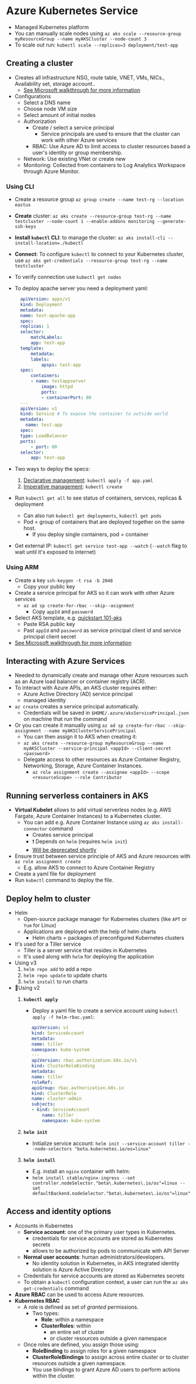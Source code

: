 # Azure Kubernetes Service

- Managed Kubernetes platform
- You can manually scale nodes using `az aks scale --resource-group myResourceGroup --name myAKSCluster --node-count 3`
- To scale out run: `kubectl scale --replicas=3 deployment/test-app`

## Creating a cluster

- Creates all infrastructure NSG, route table, VNET, VMs, NICs., Availability set, storage account..
  - [See Microsoft walkthrough for more information](https://docs.microsoft.com/en-us/azure/aks/kubernetes-walkthrough)
- Configurations
  - Select a DNS name
  - Choose node VM size
  - Select amount of initial nodes
  - Authorization
    - Create / select a service principal
      - Service principals are used to ensure that the cluster can work with other Azure services
    - RBAC: Use Azure AD to limit access to cluster resources based a user's identity or group membership.
  - Network: Use existing VNet or create new
  - Monitoring: Collected from containers to Log Analytics Workspace through Azure Monitor.

### Using CLI

- Create a resource group `az group create --name test-rg --location eastus`
- **Create** cluster: `az aks create --resource-group test-rg --name testcluster --node-count 1 --enable-addons monitoring --generate-ssh-keys`
- **Install `kubectl` CLI**: to manage the cluster: `az aks install-cli --install-location=./kubectl`
- **Connect**: To configure `kubectl` to connect to your Kubernetes cluster, use `az aks get-credentials --resource-group test-rg --name testcluster`
- To verify connection use `kubectl get nodes`
- To deploy apache server you need a deployment yaml:

  ```yaml
    apiVersion: apps/v1
    kind: Deployment
    metadata:
    name: test-apache-app
    spec:
    replicas: 1
    selector:
        matchLabels:
        app: test-app
    template:
        metadata:
        labels:
            apsps: test-app
    spec:
        containers:
        - name: testappserver
            image: httpd
            ports:
            - containerPort: 80
    ---
    apiVersion: v1
    kind: Service # To expose the container to outside world
    metadata:
      name: test-app
    spec:
    type: LoadBalancer
    ports:
        - port: 80
    selector:
        app: test-app
  ```

- Two ways to deploy the specs:
  1. [Declarative management](https://kubernetes.io/docs/tasks/manage-kubernetes-objects/declarative-config/): `kubectl apply -f app.yaml`
  2. [Imperative management](https://kubernetes.io/docs/tasks/manage-kubernetes-objects/imperative-config/): `kubectl create`
- Run `kubectl get all` to see status of containers, services, replicas & deployment
  - Can also run `kubectl get deployments`, `kubectl get pods`
  - Pod = group of containers that are deployed together on the same host.
    - If you deploy single containers, pod = container
- Get external IP: `kubectl get service test-app --watch` (`--watch` flag to wait until it's exposed to internet)

### Using ARM

- Create a key `ssh-keygen -t rsa -b 2048`
  - Copy your public key
- Create a service principal for AKS so it can work with other Azure services
  - `az ad sp create-for-rbac --skip--asignment`
    - Copy `appId` and `password`
- Select AKS template, e.g. [quickstart 101-aks](https://azure.microsoft.com/en-us/resources/templates/101-aks/)
  - Paste RSA public key
  - Past `appId` and `password` as service principal client id and service principal client secret
- [See Microsoft walkthrough for more information](https://docs.microsoft.com/en-us/azure/aks/kubernetes-walkthrough-rm-template)

## Interacting with Azure Services

- Needed to dynamically create and manage other Azure resources such as an Azure load balancer or container registry (ACR).
- To interact with Azure APIs, an AKS cluster requires either:
  - Azure Active Directory (AD) service principal
  - managed identity
- `az create` creates a service principal automatically.
  - Credentials will be saved in `$HOME/.azure/aksServicePrincipal.json` on machine that run the command
- Or you can create it manually using `az ad sp create-for-rbac --skip-assignment --name myAKSClusterServicePrincipal`
  - You can then assign it to AKS when creating it:
  - `az aks create --resource-group myResourceGroup --name myAKSCluster --service-principal <appId> --client-secret <password>`
  - Delegate access to other resources as Azure Container Registry, Networking, Storage, Azure Container Instances.
    - `az role assignment create --assignee <appId> --scope <resourceScope> --role Contributor`

## Running serverless containers in AKS

- **Virtual Kubelet** allows to add virtual serverless nodes (e.g. AWS Fargate, Azure Container Instances) to a Kubernetes cluster.
  - You can add e.g. Azure Container Instance using `az aks install-connector` command
    - Creates service principal
    - ❗ Depends on `helm` (requires `helm init`)
    - [Will be deprecated shortly](https://github.com/virtual-kubelet/azure-aci)
- Ensure trust between service principle of AKS and Azure resources with `az role assignment create`
  - E.g. allow AKS to connect to Azure Container Registry
- Create a yaml file for deployment
- Run `kubectl` command to deploy the file.

## Deploy helm to cluster

- Helm
  - Open-source package manager for Kubernetes clusters (like `APT` or `Yum` for Linux)
  - Applications are deployed with the help of helm charts
    - Helm charts = packages of preconfigured Kubernetes clusters
- It's used for a Tiller service
  - Tiller is a server service that resides in Kubernetes
  - It's used along with `helm` for deploying the application
- Using v3
  1. `helm repo add` to add a repo
  2. `helm repo update` to update charts
  3. `helm install` to run charts
- 📝Using v2
  1. **`kubectl apply`**
     - Deploy a yaml file to create a service account using `kubectl apply -f helm-rbac.yaml`:

     ```yaml
        apiVersion: v1
        kind: ServiceAccount
        metadata:
        name: tiller
        namespace: kube-system
        ---
        apiVersion: rbac.authorization.k8s.io/v1
        kind: ClusterRoleBinding
        metadata:
        name: tiller
        roleRef:
        apiGroup: rbac.authorization.k8s.io
        kind: ClusterRole
        name: cluster-admin
        subjects:
        - kind: ServiceAccount
            name: tiller
            namespace: kube-system
     ```

  2. **`helm init`**
     - Initialize service account: `helm init --service-account tiller --node-selectors "beta.kubernetes.io/os=linux"`
  3. **`helm install`**
     - E.g. install an `nginx` container with helm:
     - `helm install stable/nginx-ingress --set controller.nodeSelector."beta\.kubernetes\.io/os"=linux --set defaultBackend.nodeSelector."beta\.kubernetes\.io/os"=linux"`

## Access and identity options

- Accounts in Kubernetes
  - **Service account**: one of the primary user types in Kubernetes.
    - credentials for service accounts are stored as Kubernetes secrets
    - allows to be authorized by pods to communicate with API Server
  - **Normal user accounts**: human administrators/developers.
    - No identity solution in Kubernetes, in AKS integrated identity solution is Azure Active Directory
  - Credentials for service accounts are stored as Kubernetes secrets
  - To obtain a `kubectl` configuration context, a user can run the `az aks get-credentials` command
- **Azure RBAC** can be used to access Azure resources.
- **Kubernetes RBAC**
  - A role is defined as set of *granted* permissions.
    - Two types:
      - **Role**: within a namespace
      - **ClusterRoles**: within
        - an entire set of cluster
        - or cluster resources outside a given namespace
  - Once roles are defined, you assign those using:
    - **RoleBinding** to assign roles for a given namespace
    - **ClusterRoleBindings** to assign across entire cluster or to cluster resources outside a given namespace.
    - You use bindings to grant Azure AD users to perform actions within the cluster.
